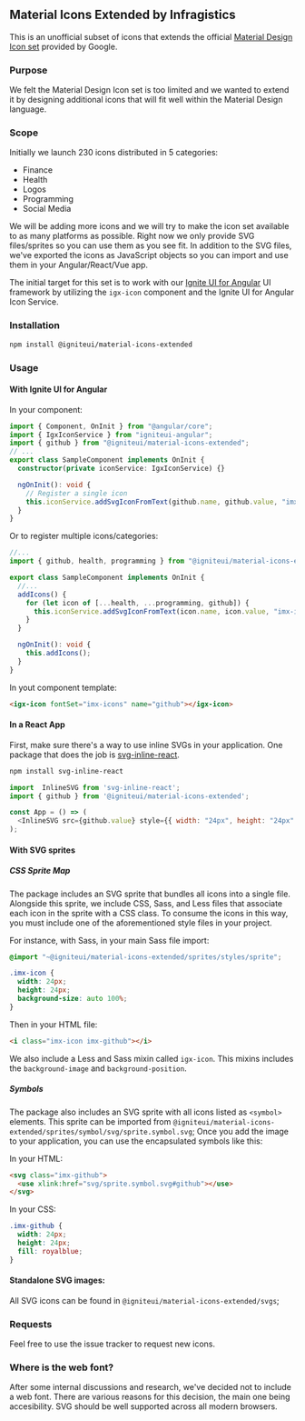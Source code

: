 ## Material Icons Extended by Infragistics

This is an unofficial subset of icons that extends the official [Material Design Icon set](https://github.com/google/material-design-icons) provided by Google.

### Purpose

We felt the Material Design Icon set is too limited and we wanted to extend it by designing additional icons that will fit well within the Material Design language.

### Scope

Initially we launch 230 icons distributed in 5 categories:

- Finance
- Health
- Logos
- Programming
- Social Media

We will be adding more icons and we will try to make the icon set available to as many platforms as possible. Right now we only provide SVG files/sprites so you can use them as you see fit. In addition to the SVG files, we've exported the icons as JavaScript objects so you can import and use them in your Angular/React/Vue app.

The initial target for this set is to work with our [Ignite UI for Angular](https://github.com/IgniteUI/igniteui-angular) UI framework by utilizing the `igx-icon` component and the Ignite UI for Angular Icon Service.

### Installation

```sh
npm install @igniteui/material-icons-extended
```

### Usage

#### With Ignite UI for Angular

In your component:

```typescript
import { Component, OnInit } from "@angular/core";
import { IgxIconService } from "igniteui-angular";
import { github } from "@igniteui/material-icons-extended";
// ...
export class SampleComponent implements OnInit {
  constructor(private iconService: IgxIconService) {}

  ngOnInit(): void {
    // Register a single icon
    this.iconService.addSvgIconFromText(github.name, github.value, "imx-icons");
  }
}
```

Or to register multiple icons/categories:

```typescript
//...
import { github, health, programming } from "@igniteui/material-icons-extended";

export class SampleComponent implements OnInit {
  //...
  addIcons() {
    for (let icon of [...health, ...programming, github]) {
      this.iconService.addSvgIconFromText(icon.name, icon.value, "imx-icons");
    }
  }

  ngOnInit(): void {
    this.addIcons();
  }
}
```

In yout component template:

```html
<igx-icon fontSet="imx-icons" name="github"></igx-icon>
```

#### In a React App

First, make sure there's a way to use inline SVGs in your application. One package that does the job is [svg-inline-react](https://github.com/sairion/svg-inline-react).

```sh
npm install svg-inline-react
```

```javascript
import  InlineSVG from 'svg-inline-react';
import { github } from '@igniteui/material-icons-extended';

const App = () => (
  <InlineSVG src={github.value} style={{ width: "24px", height: "24px" }} />
);
```

#### With SVG sprites

##### CSS Sprite Map

The package includes an SVG sprite that bundles all icons into a single file. Alongside this sprite, we include CSS, Sass, and Less files that associate each icon in the sprite with a CSS class. To consume the icons in this way, you must include one of the aforementioned style files in your project.

For instance, with Sass, in your main Sass file import:

```scss
@import "~@igniteui/material-icons-extended/sprites/styles/sprite";

.imx-icon {
  width: 24px;
  height: 24px;
  background-size: auto 100%;
}
```

Then in your HTML file:

```html
<i class="imx-icon imx-github"></i>
```

We also include a Less and Sass mixin called `igx-icon`. This mixins includes the `background-image` and `background-position`.

##### Symbols

The package also includes an SVG sprite with all icons listed as `<symbol>` elements. This sprite can be imported from `@igniteui/material-icons-extended/sprites/symbol/svg/sprite.symbol.svg`;
Once you add the image to your application, you can use the encapsulated symbols like this:

In your HTML:

```html
<svg class="imx-github">
  <use xlink:href="svg/sprite.symbol.svg#github"></use>
</svg>
```

In your CSS:

```css
.imx-github {
  width: 24px;
  height: 24px;
  fill: royalblue;
}
```

#### Standalone SVG images:

All SVG icons can be found in `@igniteui/material-icons-extended/svgs`;

### Requests

Feel free to use the issue tracker to request new icons.

### Where is the web font?

After some internal discussions and research, we've decided not to include a web font.
There are various reasons for this decision, the main one being accesibility. SVG should be well supported across all modern browsers.
